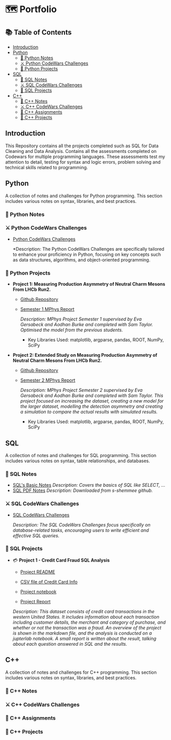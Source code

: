 # 🗺️ Portfolio <!-- omit in toc -->

## 📚 Table of Contents<!-- omit in toc -->

- [Introduction](#introduction)
- [Python](#python)
  - [📓 Python Notes](#-python-notes)
  - [⚔️ Python CodeWars Challenges](#️-python-codewars-challenges)
  - [📗 Python Projects](#-python-projects)
- [SQL](#sql)
  - [📓 SQL Notes](#-sql-notes)
  - [⚔️ SQL CodeWars Challenges](#️-sql-codewars-challenges)
  - [📗 SQL Projects](#-sql-projects)
- [C++](#c)
  - [📓 C++ Notes](#-c-notes)
  - [⚔️ C++ CodeWars Challenges](#️-c-codewars-challenges)
  - [📘 C++ Assignments](#-c-assignments)
  - [📗 C++ Projects](#-c-projects)



## Introduction

This Repository contains all the projects completed such as SQL for Data Cleaning and Data Analysis.
Contains all the assessments completed on Codewars for multiple programming languages.
These assessments test my attention to detail, testing for syntax and logic errors, problem solving and technical skills related to programming.


## Python

  A collection of notes and challenges for Python programming. This section includes various notes on syntax, libraries, and best practices. 

  ### 📓 Python Notes

  ### ⚔️ Python CodeWars Challenges 

  - [Python CodeWars Challenges](CodeWarsREADME.md#python-challenges)

    *Description: The Python CodeWars Challenges are specifically tailored to enhance your proficiency in Python, focusing on key concepts such as data structures, algorithms, and object-oriented programming.

  ### 📗 Python Projects

  - **Project 1: Measuring Production Asymmetry of Neutral Charm Mesons From LHCb Run2.**
  
    - [Github Repository](https://github.com/sjtaylor-9/LHCb-D0-asymmetry)
    - [Semester 1 MPhys Report](Python/Report/Masters_S1.pdf)

      *Description: MPhys Project Semester 1 supervised by Eva Gersabeck and Aodhan Burke and completed with Sam Taylor. 
                    Optimised the model from the previous students.*

      * Key Libraries Used: matplotlib, argparse, pandas, ROOT, NumPy, SciPy

  - **Project 2: Extended Study on Measuring Production Asymmetry of Neutral Charm Mesons From LHCb Run2.**
  
    - [Github Repository](https://github.com/sjtaylor-9/LHCb-D0-asymmetry-2)
    - [Semester 2 MPhys Report](Python/Report/Masters_S2.pdf)


      *Description: MPhys Project Semester 2 supervised by Eva Gersabeck and Aodhan Burke and completed with Sam Taylor.
                    This project focused on increasing the dataset, creating a new model for the larger dataset, modelling the detection asymmetry and creating a simulation to compare the actual results with simulated results.*

      * Key Libraries Used: matplotlib, argparse, pandas, ROOT, NumPy, SciPy
  
## SQL

  A collection of notes and challenges for SQL programming. This section includes various notes on syntax, table relationships, and databases.

  ### 📓 SQL Notes 
  - [SQL's Basic Notes](SQL/Notes/SQL_notes.md) *Description: Covers the basics of SQL like SELECT, ...*
  - [SQL PDF Notes](<SQL/Notes/SQL Notes PDF.pdf>) *Description: Downloaded from s-shemmee github.*


  ### ⚔️ SQL CodeWars Challenges
  
  - [SQL CodeWars Challenges](CodeWarsREADME.md#sql-challenges)
  
    *Description: The SQL CodeWars Challenges focus specifically on database-related tasks, encouraging users to write efficient and effective SQL queries.*

  ### 📗 SQL Projects

  - 💳 **Project 1 - Credit Card Fraud SQL Analysis**
  
    - [Project README](SQL/6kyu/Projects/CreditCardFraud/)
  
    - [CSV file of Credit Card Info](SQL/6kyu/Projects/CreditCardFraud/)
    
    - [Project notebook](SQL/6kyu/Projects/CreditCardFraud/)

    - [Project Report](SQL/6kyu/Projects/CreditCardFraud/)

    *Description: This dataset consists of credit card transactions in the western United States. It includes information about each transaction including customer details, the merchant and category of purchase, and whether or not the transaction was a fraud. An overview of the project is shown in the markdown file, and the analysis is conducted on a jupterlab notebook. A small report is written about the result, talking about each question answered in SQL and the results.*

## C++

  A collection of notes and challenges for C++ programming. This section includes various notes on syntax, libraries, and best practices. 

  ### 📓 C++ Notes

  ### ⚔️ C++ CodeWars Challenges

  ### 📘 C++ Assignments

  ### 📗 C++ Projects 


